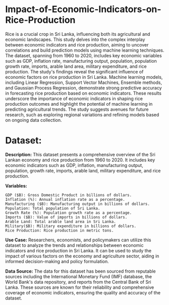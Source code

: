 # Impact-of-Economic-Indicators-on-Rice-Production

Rice is a crucial crop in Sri Lanka, influencing both its agricultural and economic landscapes. This study delves into the complex interplay between economic indicators and rice production, aiming to uncover correlations and build prediction models using machine learning techniques. The dataset, spanning from 1960 to 2020, includes key economic variables such as GDP, inflation rate, manufacturing output, population, population growth rate, imports, arable land area, military expenditure, and rice production. The study's findings reveal the significant influence of economic factors on rice production in Sri Lanka. Machine learning models, including Linear Regression, Support Vector Machines, Ensemble methods, and Gaussian Process Regression, demonstrate strong predictive accuracy in forecasting rice production based on economic indicators. These results underscore the importance of economic indicators in shaping rice production outcomes and highlight the potential of machine learning in predicting agricultural trends. The study suggests avenues for future research, such as exploring regional variations and refining models based on ongoing data collection.

# Dataset:

**Description:**
This dataset presents a comprehensive overview of the Sri Lankan economy and rice production from 1960 to 2020. It includes key economic indicators such as GDP, inflation, manufacturing output, population, growth rate, imports, arable land, military expenditure, and rice production.

**Variables:**

    GDP ($B): Gross Domestic Product in billions of dollars.
    Inflation (%): Annual inflation rate as a percentage.
    Manufacturing ($B): Manufacturing output in billions of dollars.
    Population: Total population of Sri Lanka.
    Growth Rate (%): Population growth rate as a percentage.
    Imports ($B): Value of imports in billions of dollars.
    Arable Land: Total arable land area in Sri Lanka.
    Military($B): Military expenditure in billions of dollars.
    Rice Production: Rice production in metric tons.

**Use Case:**
Researchers, economists, and policymakers can utilize this dataset to analyze the trends and relationships between economic indicators and rice production in Sri Lanka. It can be used to study the impact of various factors on the economy and agriculture sector, aiding in informed decision-making and policy formulation.

**Data Source:**
The data for this dataset has been sourced from reputable sources including the International Monetary Fund (IMF) database, the World Bank's data repository, and reports from the Central Bank of Sri Lanka. These sources are known for their reliability and comprehensive coverage of economic indicators, ensuring the quality and accuracy of the dataset.
